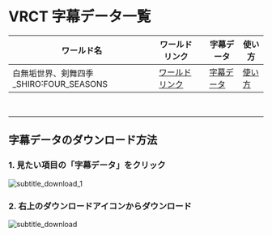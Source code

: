 # VRCT 字幕データ一覧
  <table>
      <thead>
          <tr>
              <th scope="col">ワールド名</th>
              <th scope="col">ワールドリンク</th>
              <th scope="col"></th>
              <th scope="col">字幕データ</th>
              <th scope="col">使い方</th>
          </tr>
      </thead>
      <tr>
          <td>白無垢世界、剣舞四季_SHIRO˸FOUR_SEASONS</td>
          <td>
              <a href="https://vrchat.com/home/world/wrld_1f69dd56-04c8-4e9d-8227-fc8c7c4d4401/info">ワールドリンク</a>
          </td>
          <td></td>
          <td>
              <a href="data/白無垢世界、剣舞四季_SHIRO˸FOUR_SEASONS/白無垢世界、剣舞四季_SHIRO˸FOUR_SEASONS.ass">字幕データ</a>
          </td>
          <td>
              <a href="data/白無垢世界、剣舞四季_SHIRO˸FOUR_SEASONS/README.md">使い方</a>
          </td>
      </tr>
</table>


<br>

---

## 字幕データのダウンロード方法

### 1. 見たい項目の「字幕データ」をクリック

![subtitle_download_1](https://github.com/user-attachments/assets/0f086f68-b82d-4c60-a6af-e9c73fc8b7fd)
### 2. 右上のダウンロードアイコンからダウンロード

![subtitle_download](https://github.com/user-attachments/assets/827a0c50-4c02-4703-be7a-8ccbfbdac485)
